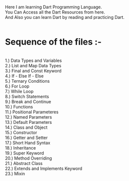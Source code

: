 Here I am learning Dart Programming Language.
<br>
You Can Access all the Dart Resources from here.
<br>
And Also you can learn Dart by reading and practicing Dart.
<br>
<br>
<h1>Sequence of the files :- </h1>
<br>
1.) Data Types and Variables <br>
2.) List and Map Data Types <br>
3.) Final and Const Keyword <br>
4.) If - Else If - Else <br>
5.) Ternary Conditions <br>
6.) For Loop <br>
7.) While Loop <br>
8.) Switch Statements <br>
9.) Break and Continue <br>
10.) Functions <br>
11.) Positional Parameteres <br>
12.) Named Parameters <br>
13.) Default Parameters <br>
14.) Class and Object <br>
15.) Constructor <br>
16.) Getter and Setter <br>
17.) Short Hand Syntax <br>
18.) Inheritance <br>
19.) Super Keyword <br>
20.) Method Overriding <br>
21.) Abstract Class <br>
22.) Extends and Implements Keyword <br>
23.) Mixin <br>